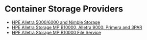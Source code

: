 # Container Storage Providers

* [HPE Alletra 5000/6000 and Nimble Storage](hpe_alletra_6000/index.md)
* [HPE Alletra Storage MP B10000, Alletra 9000, Primera and 3PAR](hpe_alletra_storage_mp_b10000/index.md)
* [HPE Alletra Storage MP B10000 File Service](hpe_alletra_storage_mp_b10000_file_service/index.md)
